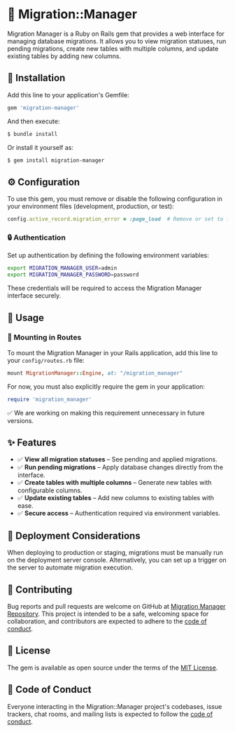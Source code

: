# 🚀 Migration::Manager

Migration Manager is a Ruby on Rails gem that provides a web interface for managing database migrations. It allows you to view migration statuses, run pending migrations, create new tables with multiple columns, and update existing tables by adding new columns.

## 🔧 Installation

Add this line to your application's Gemfile:

```ruby
gem 'migration-manager'
```

And then execute:

```sh
$ bundle install
```

Or install it yourself as:

```sh
$ gem install migration-manager
```

## ⚙️ Configuration

To use this gem, you must remove or disable the following configuration in your environment files (development, production, or test):

```ruby
config.active_record.migration_error = :page_load  # Remove or set to false
```

### 🔒 Authentication
Set up authentication by defining the following environment variables:

```sh
export MIGRATION_MANAGER_USER=admin
export MIGRATION_MANAGER_PASSWORD=password
```

These credentials will be required to access the Migration Manager interface securely.

## 📌 Usage

### 📍 Mounting in Routes

To mount the Migration Manager in your Rails application, add this line to your `config/routes.rb` file:

```ruby
mount MigrationManager::Engine, at: "/migration_manager"
```

For now, you must also explicitly require the gem in your application:

```ruby
require 'migration_manager'
```

✅ We are working on making this requirement unnecessary in future versions.

## ✨ Features

- ✅ **View all migration statuses** – See pending and applied migrations.
- ✅ **Run pending migrations** – Apply database changes directly from the interface.
- ✅ **Create tables with multiple columns** – Generate new tables with configurable columns.
- ✅ **Update existing tables** – Add new columns to existing tables with ease.
- ✅ **Secure access** – Authentication required via environment variables.

## 📌 Deployment Considerations

When deploying to production or staging, migrations must be manually run on the deployment server console. Alternatively, you can set up a trigger on the server to automate migration execution.

## 🤝 Contributing

Bug reports and pull requests are welcome on GitHub at [Migration Manager Repository](https://github.com/[USERNAME]/migration-manager). This project is intended to be a safe, welcoming space for collaboration, and contributors are expected to adhere to the [code of conduct](https://github.com/[USERNAME]/migration-manager/blob/master/CODE_OF_CONDUCT.md).

## 📜 License

The gem is available as open source under the terms of the [MIT License](https://opensource.org/licenses/MIT).

## 📏 Code of Conduct

Everyone interacting in the Migration::Manager project's codebases, issue trackers, chat rooms, and mailing lists is expected to follow the [code of conduct](https://github.com/[USERNAME]/migration-manager/blob/master/CODE_OF_CONDUCT.md).

